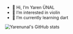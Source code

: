 - 👋 Hi, I’m Yaren ÜNAL
- 👀 I’m interested in violin
- 🌱 I’m currently learning dart
  
![Yarenunal's GitHub stats](https://github-readme-stats.vercel.app/api?username=Yarenunal&theme=vue-dark&show_icons=true)<!---
Yarenunal/Yarenunal is a ✨ special ✨ repository because its `README.md` (this file) appears on your GitHub profile.
You can click the Preview link to take a look at your changes.
--->

